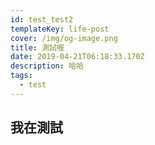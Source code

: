 ```yaml
---
id: test_test2
templateKey: life-post
cover: /img/og-image.png
title: 測試喔
date: 2019-04-21T06:18:33.170Z
description: 哈哈
tags:
  - test
---
```

## 我在測試
